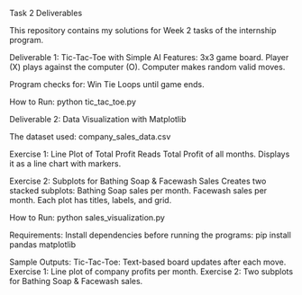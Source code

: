 Task 2 Deliverables

This repository contains my solutions for Week 2 tasks of the internship program.

Deliverable 1: Tic-Tac-Toe with Simple AI
Features:
3x3 game board.
Player (X) plays against the computer (O).
Computer makes random valid moves.

Program checks for:
Win
Tie
Loops until game ends.

How to Run:
python tic_tac_toe.py

Deliverable 2: Data Visualization with Matplotlib

The dataset used: company_sales_data.csv

Exercise 1: Line Plot of Total Profit
Reads Total Profit of all months.
Displays it as a line chart with markers.

Exercise 2: Subplots for Bathing Soap & Facewash Sales
Creates two stacked subplots:
Bathing Soap sales per month.
Facewash sales per month.
Each plot has titles, labels, and grid.

How to Run:
python sales_visualization.py

Requirements:
Install dependencies before running the programs:
pip install pandas matplotlib

Sample Outputs:
Tic-Tac-Toe: Text-based board updates after each move.
Exercise 1: Line plot of company profits per month.
Exercise 2: Two subplots for Bathing Soap & Facewash sales.